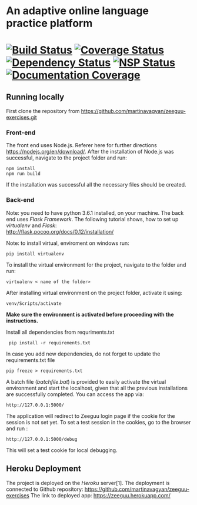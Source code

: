 An adaptive online language practice platform
=====
[![Build Status](https://travis-ci.org/martinavagyan/zeeguu-exercises.svg?branch=master)](https://travis-ci.org/martinavagyan/zeeguu-exercises)
[![Coverage Status](https://coveralls.io/repos/github/martinavagyan/zeeguu-exercises/badge.svg?branch=master)](https://coveralls.io/github/martinavagyan/zeeguu-exercises?branch=master)
[![Dependency Status](https://gemnasium.com/badges/github.com/martinavagyan/zeeguu-exercises.svg)](https://gemnasium.com/github.com/martinavagyan/zeeguu-exercises)
[![NSP Status](https://nodesecurity.io/orgs/martinavagyan/projects/69db0b36-c5a2-4f40-bafd-79775a774854/badge)](https://nodesecurity.io/orgs/martinavagyan/projects/69db0b36-c5a2-4f40-bafd-79775a774854)
[![Documentation Coverage](https://martinavagyan.github.io/zeeguu-exercises/badge.svg)](https://martinavagyan.github.io/zeeguu-exercises/)
=====

Running locally
------------------------------------

First clone the repository from
<https://github.com/martinavagyan/zeeguu-exercises.git>  
### Front-end
The front end uses Node.js. Referer here for further directions https://nodejs.org/en/download/.
After the installation of Node.js was successful, navigate to the project folder and run: 
```
npm install
npm run build
```
If the installation was successful all the necessary files should be created.
### Back-end
Note: you need to have python 3.6.1 installed, on your machine.
The back end uses *Flask Framework*. The following tutorial shows, how to set up
*virtualenv* and *Flask*:  
<http://flask.pocoo.org/docs/0.12/installation/>  

Note: to install virtual, enviroment on windows run:  

    pip install virtualenv
    
To install the virtual environment for the project, navigate to the folder and run:

    virtualenv < name of the folder>
  
After installing virtual environment on the project folder, activate it
using:

    venv/Scripts/activate

**Make sure the environment is activated before proceeding with the
instructions.**
 
 Install all dependencies from requriments.txt
 
     pip install -r requirements.txt

In case you add new dependencies, do not forget to update the requirements.txt file

    pip freeze > requirements.txt    

   
A batch file (*batchfile*.*bat*) is provided to easily activate the virtual environment and start the localhost, given that all the previous installations are successfully completed. You can access the app via: 

    http://127.0.0.1:5000/ 

The application will redirect to Zeeguu login page if the cookie for the session is not set yet. To set a test session in the cookies, go to the browser and run :

    http://127.0.0.1:5000/debug
This will set a test cookie for local debugging.

Heroku Deployment
-----------------

The project is deployed on the *Heroku* server[1]. The
deployment is connected to Github repository: https://github.com/martinavagyan/zeeguu-exercises
The link to deployed app:  https://zeeguu.herokuapp.com/

